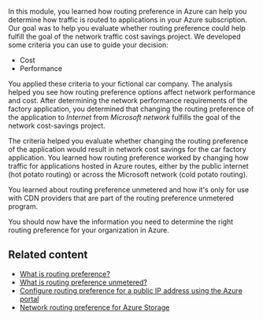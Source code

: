 In this module, you learned how routing preference in Azure can help you determine how traffic is routed to applications in your Azure subscription. Our goal was to help you evaluate whether routing preference could help fulfill the goal of the network traffic cost savings project. We developed some criteria you can use to guide your decision:

* Cost
* Performance

You applied these criteria to your fictional car company. The analysis helped you see how routing preference options affect network performance and cost. After determining the network performance requirements of the factory application, you determined that changing the routing preference of the application to *Internet* from *Microsoft network* fulfills the goal of the network cost-savings project.

The criteria helped you evaluate whether changing the routing preference of the application would result in network cost savings for the car factory application. You learned how routing preference worked by changing how traffic for applications hosted in Azure routes, either by the public internet (hot potato routing) or across the Microsoft network (cold potato routing).

You learned about routing preference unmetered and how it's only for use with CDN providers that are part of the routing preference unmetered program.

You should now have the information you need to determine the right routing preference for your organization in Azure.

## Related content

* [What is routing preference?](/azure/virtual-network/ip-services/routing-preference-overview)
* [What is routing preference unmetered?](/azure/virtual-network/ip-services/routing-preference-unmetered)
* [Configure routing preference for a public IP address using the Azure portal](/azure/virtual-network/ip-services/routing-preference-portal)
* [Network routing preference for Azure Storage](/azure/storage/common/network-routing-preference)
